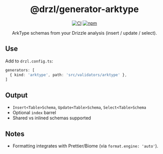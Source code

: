 <div align="center">

# @drzl/generator-arktype

<div align="center">

[![CI](https://github.com/use-drzl/drzl/actions/workflows/ci.yml/badge.svg)](https://github.com/use-drzl/drzl/actions/workflows/ci.yml)
[![npm](https://img.shields.io/npm/v/%40drzl%2Fgenerator-arktype)](https://www.npmjs.com/package/@drzl/generator-arktype)

</div>

ArkType schemas from your Drizzle analysis (insert / update / select).

</div>

## Use

Add to `drzl.config.ts`:

```ts
generators: [
  { kind: 'arktype', path: 'src/validators/arktype' },
]
```

## Output

- `Insert<Table>Schema`, `Update<Table>Schema`, `Select<Table>Schema`
- Optional `index` barrel
- Shared vs inlined schemas supported

## Notes

- Formatting integrates with Prettier/Biome (via `format.engine: 'auto'`).
